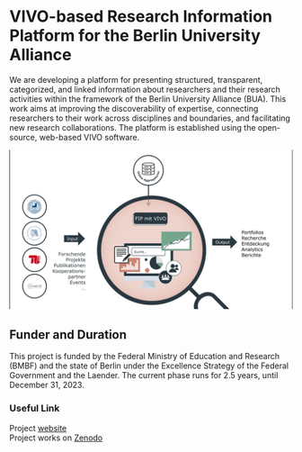 # VIVO-based Research Information Platform for the Berlin University Alliance
We are developing a platform for presenting structured, transparent, categorized, and linked information about researchers and
their research activities within the framework of the Berlin University Alliance (BUA). This work aims at improving the
discoverability of expertise, connecting researchers to their work across disciplines and boundaries, and facilitating new
research collaborations. The platform is established using the open-source, web-based VIVO software.

![BUA: Three universtities and the Charité are collaborating within the framework of the VIVO project](images/BUAVivo-InputOutput.jpg)

## Funder and Duration
This project is funded by the Federal Ministry of Education and Research (BMBF) and the state of Berlin under the Excellence
Strategy of the Federal Government and the Laender. The current phase runs for 2.5 years, until December 31, 2023.

### Useful Link
Project [website](https://www.berlin-university-alliance.de/en/commitments/sharing-resources/vivo/index.html)  
Project works on [Zenodo](https://www)